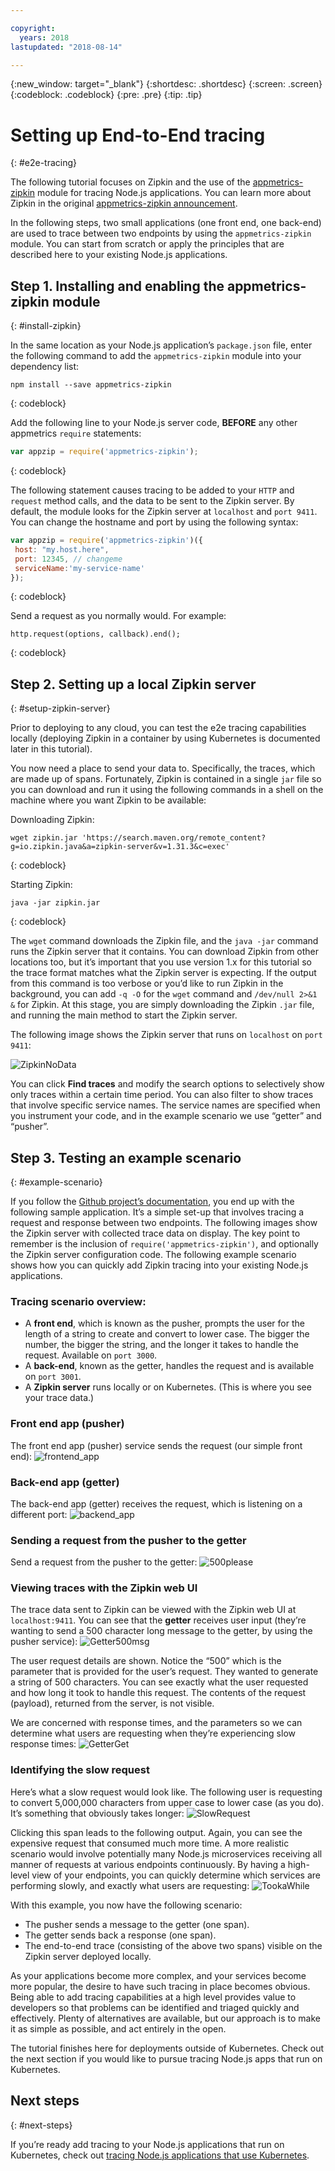 ```yaml
---

copyright:
  years: 2018
lastupdated: "2018-08-14"

---
```

{:new_window: target="_blank"}
{:shortdesc: .shortdesc}
{:screen: .screen}
{:codeblock: .codeblock}
{:pre: .pre}
{:tip: .tip}

# Setting up End-to-End tracing
{: #e2e-tracing}

The following tutorial focuses on Zipkin and the use of the [appmetrics-zipkin](https://github.com/RuntimeTools/appmetrics-zipkin) module for tracing Node.js applications. You can learn more about Zipkin in the original [appmetrics-zipkin announcement](https://developer.ibm.com/node/2017/10/26/add-zipkin-open-tracing-support-node-js-application-one-line-code/). 

In the following steps, two small applications (one front end, one back-end) are used to trace between two endpoints by using the `appmetrics-zipkin` module. You can start from scratch or apply the principles that are described here to your existing Node.js applications. 

## Step 1. Installing and enabling the appmetrics-zipkin module
{: #install-zipkin}

In the same location as your Node.js application’s `package.json` file, enter the following command to add the `appmetrics-zipkin` module into your dependency list:
```
npm install --save appmetrics-zipkin
```
{: codeblock}

Add the following line to your Node.js server code, **BEFORE** any other appmetrics `require` statements:
```js
var appzip = require('appmetrics-zipkin');
```
{: codeblock}

The following statement causes tracing to be added to your `HTTP` and `request` method calls, and the data to be sent to the Zipkin server. By default, the module looks for the Zipkin server at `localhost` and `port 9411`. You can change the hostname and port by using the following syntax:
```js
var appzip = require('appmetrics-zipkin')({
 host: "my.host.here",
 port: 12345, // changeme
 serviceName:'my-service-name'
});
```
{: codeblock}

Send a request as you normally would. For example:
```
http.request(options, callback).end();
```
{: codeblock} 

## Step 2. Setting up a local Zipkin server
{: #setup-zipkin-server}

Prior to deploying to any cloud, you can test the e2e tracing capabilities locally (deploying Zipkin in a container by using Kubernetes is documented later in this tutorial).

You now need a place to send your data to. Specifically, the traces, which are made up of spans. Fortunately, Zipkin is contained in a single `jar` file so you can download and run it using the following commands in a shell on the machine where you want Zipkin to be available:

Downloading Zipkin:
```
wget zipkin.jar 'https://search.maven.org/remote_content?g=io.zipkin.java&a=zipkin-server&v=1.31.3&c=exec'
```
{: codeblock}

Starting Zipkin:
```
java -jar zipkin.jar
```
{: codeblock}

The `wget` command downloads the Zipkin file, and the `java -jar` command runs the Zipkin server that it contains. You can download Zipkin from other locations too, but it’s important that you use version 1.x for this tutorial so the trace format matches what the Zipkin server is expecting.
If the output from this command is too verbose or you’d like to run Zipkin in the background, you can add `-q -O` for the `wget` command and `/dev/null 2>&1 &` for Zipkin. At this stage, you are simply downloading the Zipkin `.jar` file, and running the main method to start the Zipkin server.

The following image shows the Zipkin server that runs on `localhost` on `port 9411`:

![ZipkinNoData](images/ZipkinNoData.png)

You can click **Find traces** and modify the search options to selectively show only traces within a certain time period. You can also filter to show traces that involve specific service names. The service names are specified when you instrument your code, and in the example scenario we use “getter” and “pusher”.

## Step 3. Testing an example scenario
{: #example-scenario}

If you follow the [Github project’s documentation](https://github.com/ibm-developer/nodejs-zipkin-tracing), you end up with the following sample application. It’s a simple set-up that involves tracing a request and response between two endpoints. The following images show the Zipkin server with collected trace data on display. The key point to remember is the inclusion of `require('appmetrics-zipkin')`, and optionally the Zipkin server configuration code. The following example scenario shows how you can quickly add Zipkin tracing into your existing Node.js applications.

### Tracing scenario overview:
* A **front end**, which is known as the pusher, prompts the user for the length of a string to create and convert to lower case. The bigger the number, the bigger the string, and the longer it takes to handle the request. Available on `port 3000`.
* A **back-end**, known as the getter, handles the request and is available on `port 3001`.
* A **Zipkin server** runs locally or on Kubernetes. (This is where you see your trace data.)

### Front end app (pusher)
The front end app (pusher) service sends the request (our simple front end):
![frontend_app](images/frontend_app.png)

### Back-end app (getter)
The back-end app (getter) receives the request, which is listening on a different port:
![backend_app](images/Backend.png)

### Sending a request from the pusher to the getter
Send a request from the pusher to the getter:
![500please](images/500Please.png)

### Viewing traces with the Zipkin web UI
The trace data sent to Zipkin can be viewed with the Zipkin web UI at `localhost:9411`. You can see that the **getter** receives user input (they’re wanting to send a 500 character long message to the getter, by using the pusher service):
![Getter500msg](images/Getter500Msg.png)

The user request details are shown. Notice the “500” which is the parameter that is provided for the user’s request. They wanted to generate a string of 500 characters. You can see exactly what the user requested and how long it took to handle this request. The contents of the request (payload), returned from the server, is not visible. 

We are concerned with response times, and the parameters so we can determine what users are requesting when they’re experiencing slow response times: 
![GetterGet](images/GetterGet.png)

### Identifying the slow request
Here’s what a slow request would look like. The following user is requesting to convert 5,000,000 characters from upper case to lower case (as you do). It’s something that obviously takes longer:
![SlowRequest](images/SlowRequest.png)

Clicking this span leads to the following output. Again, you can see the expensive request that consumed much more time. A more realistic scenario would involve potentially many Node.js microservices receiving all manner of requests at various endpoints continuously. By having a high-level view of your endpoints, you can quickly determine which services are performing slowly, and exactly what users are requesting: 
![TookaWhile](images/TookAWhile.png)

With this example, you now have the following scenario:

* The pusher sends a message to the getter (one span).
* The getter sends back a response (one span).
* The end-to-end trace (consisting of the above two spans) visible on the Zipkin server deployed locally.

As your applications become more complex, and your services become more popular, the desire to have such tracing in place becomes obvious. Being able to add tracing capabilities at a high level provides value to developers so that problems can be identified and triaged quickly and effectively. Plenty of alternatives are available, but our approach is to make it as simple as possible, and act entirely in the open.

The tutorial finishes here for deployments outside of Kubernetes. Check out the next section if you would like to pursue tracing Node.js apps that run on Kubernetes.

## Next steps
{: #next-steps}

If you’re ready add tracing to your Node.js applications that run on Kubernetes, check out [tracing Node.js applications that use Kubernetes](https://developer.ibm.com/node/tutorial-end-end-tracing-node-js-applications/#appservice).

